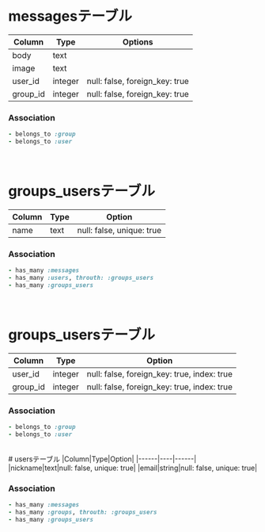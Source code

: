 
# messagesテーブル

|Column|Type|Options|
|------|----|-------|
|body|text||
|image|text||
|user_id|integer|null: false, foreign_key: true|
|group_id|integer|null: false, foreign_key: true|

### Association
```Ruby:message.rb
- belongs_to :group
- belongs_to :user
```

<br>

# groups_usersテーブル
|Column|Type|Option|
|------|----|------|
|name|text|null: false, unique: true|


### Association
```Ruby:group.rb
- has_many :messages
- has_many :users, throuth: :groups_users
- has_many :groups_users
```
<br>

# groups_usersテーブル
|Column|Type|Option|
|------|----|------|
|user_id|integer|null: false, foreign_key: true, index: true|
|group_id|integer|null: false, foreign_key: true, index: true|

### Association
```Ruby:groups_user.rb
- belongs_to :group
- belongs_to :user
```
<br>
# usersテーブル
|Column|Type|Option|
|------|----|------|
|nickname|text|null: false, unique: true|
|email|string|null: false, unique: true|

### Association
```Ruby:user.rb
- has_many :messages
- has_many :groups, throuth: :groups_users
- has_many :groups_users
```
